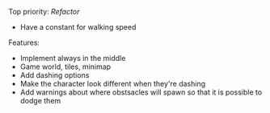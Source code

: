 Top priority: *Refactor*
  - Have a constant for walking speed

Features:
- Implement always in the middle
- Game world, tiles, minimap
- Add dashing options
- Make the character look different when they're dashing 
- Add warnings about where obstsacles will spawn so that it is possible to dodge them
